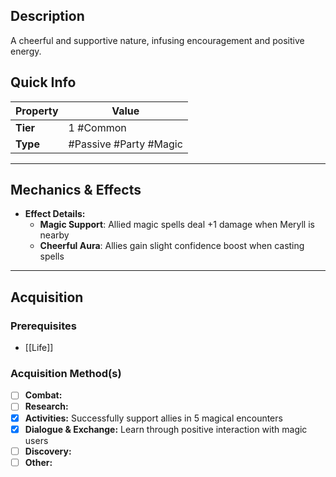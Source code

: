 ## Description
A cheerful and supportive nature, infusing encouragement and positive energy.

## Quick Info
| Property | Value                        |
| -------- | ---------------------------- |
| **Tier** | 1 #Common                    |
| **Type** | #Passive #Party #Magic       |

---

## Mechanics & Effects
- **Effect Details:**
    - **Magic Support**: Allied magic spells deal +1 damage when Meryll is nearby
    - **Cheerful Aura**: Allies gain slight confidence boost when casting spells

---

## Acquisition
### Prerequisites
- [[Life]]

### Acquisition Method(s)
- [ ] **Combat:** 
- [ ] **Research:** 
- [x] **Activities:** Successfully support allies in 5 magical encounters
- [x] **Dialogue & Exchange:** Learn through positive interaction with magic users
- [ ] **Discovery:** 
- [ ] **Other:** 
